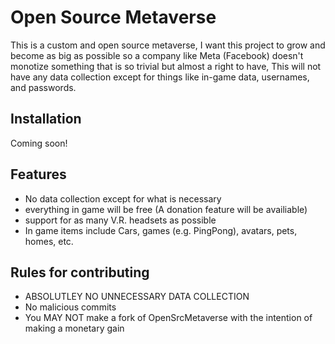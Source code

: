 # Open Source Metaverse
This is a custom and open source metaverse, I want this project to grow and become as big as possible so a company like Meta (Facebook) doesn't monotize something that is so trivial but almost a right to have, This will not have any data collection except for things like in-game data, usernames, and passwords.

## Installation

Coming soon!

## Features
* No data collection except for what is necessary
* everything in game will be free (A donation feature will be availiable)
* support for as many V.R. headsets as possible
* In game items include Cars, games (e.g. PingPong), avatars, pets, homes, etc.

## Rules for contributing
* ABSOLUTLEY NO UNNECESSARY DATA COLLECTION
* No malicious commits
* You MAY NOT make a fork of OpenSrcMetaverse with the intention of making a monetary gain
